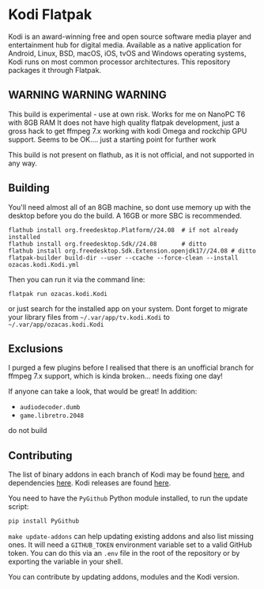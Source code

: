# Kodi Flatpak

Kodi is an award-winning free and open source software media player and
entertainment hub for digital media. Available as a native application for
Android, Linux, BSD, macOS, iOS, tvOS and Windows operating systems, Kodi runs
on most common processor architectures. This repository packages it through
Flatpak.

## WARNING WARNING WARNING

This build is experimental - use at own risk. Works for me on NanoPC T6 with 8GB RAM
It does not have high quality flatpak development, just a gross hack to get ffmpeg 7.x working
with kodi Omega and rockchip GPU support. Seems to be OK.... just a starting point for further work 

This build is not present on flathub, as it is not official, and not supported in any way.

## Building

You'll need almost all of an 8GB machine, so dont use memory up with the desktop before you do the build. A 16GB or more SBC is recommended.

```
flathub install org.freedesktop.Platform//24.08  # if not already installed
flathub install org.freedesktop.Sdk//24.08       # ditto
flathub install org.freedesktop.Sdk.Extension.openjdk17//24.08 # ditto
flatpak-builder build-dir --user --ccache --force-clean --install ozacas.kodi.Kodi.yml
```

Then you can run it via the command line:

```
flatpak run ozacas.kodi.Kodi
```

or just search for the installed app on your system. Dont forget to migrate your library files from `~/.var/app/tv.kodi.Kodi` to
`~/.var/app/ozacas.kodi.Kodi`

## Exclusions

I purged a few plugins before I realised that there is an unofficial branch for ffmpeg 7.x support, which
is kinda broken... needs fixing one day!

If anyone can take a look, that would be great! In addition:

- `audiodecoder.dumb`
- `game.libretro.2048`

do not build

## Contributing

The list of binary addons in each branch of Kodi may be found
[here](https://github.com/xbmc/repo-binary-addons/), and dependencies
[here](https://github.com/xbmc/xbmc/tree/master/tools/depends/target). Kodi
releases are found [here](https://github.com/xbmc/xbmc/releases).

You need to have the `PyGithub` Python module installed, to run the update script:

```sh
pip install PyGithub
```

`make update-addons` can help updating existing addons and also list missing ones. It will need a `GITHUB_TOKEN` environment variable set to a valid GitHub token. You can do this via an `.env` file in the root of the repository or by exporting the variable in your shell.

You can contribute by updating addons, modules and the Kodi version.
